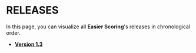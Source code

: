 # RELEASES
In this page, you can visualize all **Easier Scoring**'s releases in chronological order.
- **[Version 1.3](https://github.com/cerloCasa/Easier-Scoring/releases/tag/v1.3)**